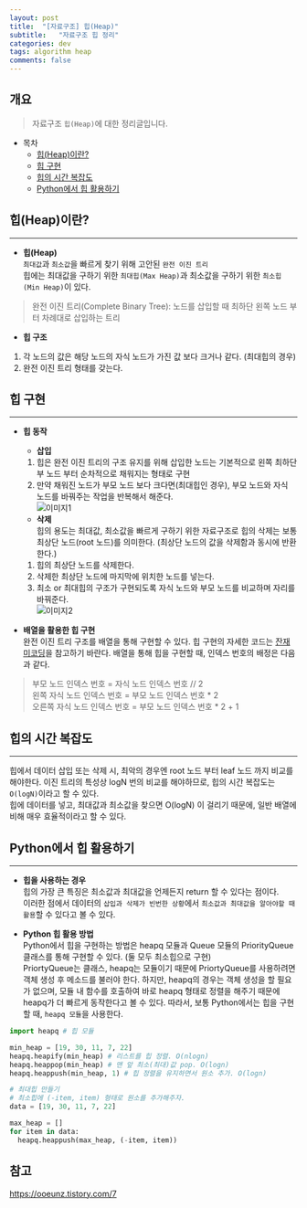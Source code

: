 ```yaml
---
layout: post
title:  "[자료구조] 힙(Heap)"
subtitle:   "자료구조 힙 정리"
categories: dev
tags: algorithm heap
comments: false
---
```


## 개요
> 자료구조 `힙(Heap)`에 대한 정리글입니다.

- 목차
	- [힙(Heap)이란?](#힙heap이란) 
    - [힙 구현](#힙-구현)
    - [힙의 시간 복잡도](#힙의-시간-복잡도)
    - [Python에서 힙 활용하기](#python에서-힙-활용하기)

## 힙(Heap)이란?
---

* __힙(Heap)__  
`최대값`과 `최소값`을 빠르게 찾기 위해 고안된 `완전 이진 트리`  
힙에는 최대값을 구하기 위한 `최대힙(Max Heap)`과 최소값을 구하기 위한 `최소힙(Min Heap)`이 있다.
> 완전 이진 트리(Complete Binary Tree): 노드를 삽입할 때 최하단 왼쪽 노드 부터 차례대로 삽입하는 트리

  - __힙 구조__  
  1. 각 노드의 값은 해당 노드의 자식 노드가 가진 값 보다 크거나 같다. (최대힙의 경우)  
  2. 완전 이진 트리 형태를 갖는다.


## 힙 구현
---
* __힙 동작__  
  - __삽입__  
  1) 힙은 완전 이진 트리의 구조 유지를 위해 삽입한 노드는 기본적으로 왼쪽 최하단부 노드 부터 순차적으로 채워지는 형태로 구현  
  2) 만약 채워진 노드가 부모 노드 보다 크다면(최대힙인 경우), 부모 노드와 자식 노드를 바꿔주는 작업을 반복해서 해준다.  
  ![이미지1](https://jsim6342.github.io/assets/img/dev/algorithm/2021-04-18-dev-algorithm-heap-picture1.gif)

  - __삭제__  
  힙의 용도는 최대값, 최소값을 빠르게 구하기 위한 자료구조로 힙의 삭제는 보통 최상단 노드(root 노드)를 의미한다. (최상단 노드의 값을 삭제함과 동시에 반환한다.)  
  1) 힙의 최상단 노드를 삭제한다.  
  2) 삭제한 최상단 노드에 마지막에 위치한 노드를 넣는다.  
  3) 최소 or 최대힙의 구조가 구현되도록 자식 노드와 부모 노드를 비교하며 자리를 바꿔준다.  
  ![이미지2](https://jsim6342.github.io/assets/img/dev/algorithm/2021-04-18-dev-algorithm-heap-picture2.gif)

* __배열을 활용한 힙 구현__  
완전 이진 트리 구조를 배열을 통해 구현할 수 있다. 힙 구현의 자세한 코드는 [잔재미코딩](https://www.fun-coding.org/Chapter11-heap.html)을 참고하기 바란다. 배열을 통해 힙을 구현할 때, 인덱스 번호의 배정은 다음과 같다.
> 부모 노드 인덱스 번호  = 자식 노드 인덱스 번호 // 2  
> 왼쪽 자식 노드 인덱스 번호 = 부모 노드 인덱스 번호 * 2  
> 오른쪽 자식 노드 인덱스 번호  = 부모 노드 인덱스 번호 * 2 + 1  


## 힙의 시간 복잡도
---
힙에서 데이터 삽입 또는 삭제 시, 최악의 경우엔 root 노드 부터 leaf 노드 까지 비교를 해야한다. 이진 트리의 특성상 logN 번의 비교를 해야하므로, 힙의 시간 복잡도는`O(logN)`이라고 할 수 있다.  
힙에 데이터를 넣고, 최대값과 최소값을 찾으면 O(logN) 이 걸리기 때문에, 일반 배열에 비해 매우 효율적이라고 할 수 있다.


## Python에서 힙 활용하기
---

* __힙을 사용하는 경우__    
힙의 가장 큰 특징은 최소값과 최대값을 언제든지 return 할 수 있다는 점이다.  
이러한 점에서 데이터의 `삽입과 삭제가 빈번한 상황`에서 `최소값과 최대값을 알아야할 때 활용`할 수 있다고 볼 수 있다.  


* __Python 힙 활용 방법__  
Python에서 힙을 구현하는 방법은 heapq 모듈과 Queue 모듈의 PriorityQueue 클래스를 통해 구현할 수 있다. (둘 모두 최소힙으로 구현)  
PriortyQueue는 클래스, heapq는 모듈이기 때문에 PriortyQueue를 사용하려면 객체 생성 후 메소드를 불러야 한다. 하지만, heapq의 경우는 객체 생성을 할 필요가 없으며, 모듈 내 함수를 호출하여 바로 heapq 형태로 정렬을 해주기 때문에 heapq가 더 빠르게 동작한다고 볼 수 있다.
따라서, 보통 Python에서는 힙을 구현할 때, `heapq 모듈`을 사용한다.

```python
import heapq # 힙 모듈

min_heap = [19, 30, 11, 7, 22]
heapq.heapify(min_heap) # 리스트를 힙 정렬. O(nlogn)
heapq.heappop(min_heap) # 맨 앞 최소(최대)값 pop. O(logn)
heapq.heappush(min_heap, 1) # 힙 정렬을 유지하면서 원소 추가. O(logn)

# 최대힙 만들기
# 최소힙에 (-item, item) 형태로 원소를 추가해주자.
data = [19, 30, 11, 7, 22]

max_heap = []
for item in data:
  heapq.heappush(max_heap, (-item, item))

```


## 참고

<https://ooeunz.tistory.com/7>